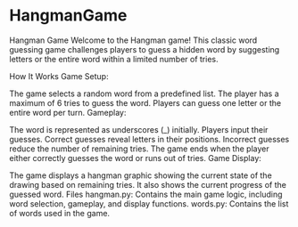 # HangmanGame
Hangman Game
Welcome to the Hangman game! This classic word guessing game challenges players to guess a hidden word by suggesting letters or the entire word within a limited number of tries.

How It Works
Game Setup:

The game selects a random word from a predefined list.
The player has a maximum of 6 tries to guess the word.
Players can guess one letter or the entire word per turn.
Gameplay:

The word is represented as underscores (_) initially.
Players input their guesses.
Correct guesses reveal letters in their positions.
Incorrect guesses reduce the number of remaining tries.
The game ends when the player either correctly guesses the word or runs out of tries.
Game Display:

The game displays a hangman graphic showing the current state of the drawing based on remaining tries.
It also shows the current progress of the guessed word.
Files
hangman.py: Contains the main game logic, including word selection, gameplay, and display functions.
words.py: Contains the list of words used in the game.
